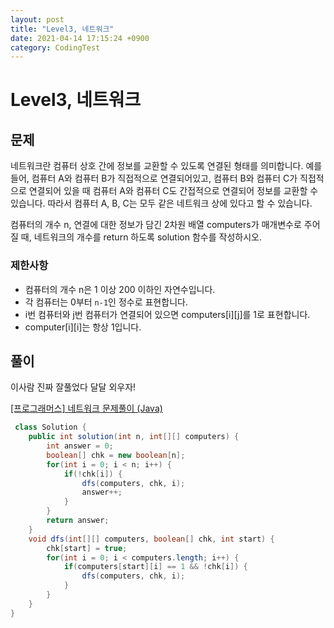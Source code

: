 ```yaml
---
layout: post
title: "Level3, 네트워크"
date: 2021-04-14 17:15:24 +0900
category: CodingTest
---
```


# Level3, 네트워크

## 문제

네트워크란 컴퓨터 상호 간에 정보를 교환할 수 있도록 연결된 형태를 의미합니다. 예를 들어, 컴퓨터 A와 컴퓨터 B가 직접적으로 연결되어있고, 컴퓨터 B와 컴퓨터 C가 직접적으로 연결되어 있을 때 컴퓨터 A와 컴퓨터 C도 간접적으로 연결되어 정보를 교환할 수 있습니다. 따라서 컴퓨터 A, B, C는 모두 같은 네트워크 상에 있다고 할 수 있습니다.

컴퓨터의 개수 n, 연결에 대한 정보가 담긴 2차원 배열 computers가 매개변수로 주어질 때, 네트워크의 개수를 return 하도록 solution 함수를 작성하시오.

### 제한사항

- 컴퓨터의 개수 n은 1 이상 200 이하인 자연수입니다.
- 각 컴퓨터는 0부터 `n-1`인 정수로 표현합니다.
- i번 컴퓨터와 j번 컴퓨터가 연결되어 있으면 computers[i][j]를 1로 표현합니다.
- computer[i][i]는 항상 1입니다.

## 풀이

이사람 진짜 잘풀었다 달달 외우자!

[[프로그래머스] 네트워크 문제풀이 (Java)](https://velog.io/@ajufresh/%ED%94%84%EB%A1%9C%EA%B7%B8%EB%9E%98%EB%A8%B8%EC%8A%A4-%EB%84%A4%ED%8A%B8%EC%9B%8C%ED%81%AC-%EB%AC%B8%EC%A0%9C%ED%92%80%EC%9D%B4-Java)

```java
 class Solution {
    public int solution(int n, int[][] computers) {
        int answer = 0;
        boolean[] chk = new boolean[n];
        for(int i = 0; i < n; i++) {
            if(!chk[i]) {
                dfs(computers, chk, i);
                answer++;
            }
        }
        return answer;
    }
    void dfs(int[][] computers, boolean[] chk, int start) {
        chk[start] = true;
        for(int i = 0; i < computers.length; i++) {
            if(computers[start][i] == 1 && !chk[i]) {
                dfs(computers, chk, i);
            }
        }
    }
}
```